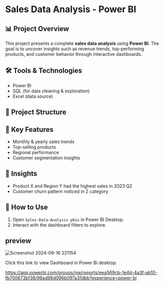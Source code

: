 # Sales Data Analysis - Power BI

## 📊 Project Overview
This project presents a complete **sales data analysis** using **Power BI**. The goal is to uncover insights such as revenue trends, top-performing products, and customer behavior through interactive dashboards.

## 🛠 Tools & Technologies
- Power BI
- SQL (for data cleaning & exploration)
- Excel (data source)

## 📁 Project Structure

## 📌 Key Features
- Monthly & yearly sales trends
- Top-selling products
- Regional performance
- Customer segmentation insights

## 🧠 Insights
- Product X and Region Y had the highest sales in 2023 Q2
- Customer churn pattern noticed in Z category

## 📂 How to Use
1. Open `Sales-Data-Analysis.pbix` in Power BI Desktop.
2. Interact with the dashboard filters to explore.

## preview
![Screenshot 2024-09-16 221154](https://github.com/user-attachments/assets/7ad82a11-9c0f-4017-8d52-198380b2974a)

Click this link to view Dashboard in Power Bi desktop:

https://app.powerbi.com/groups/me/reports/eea569cb-1e4d-4a3f-ab10-fb700673bf38/96ad96d096b097a31dbb?experience=power-bi
